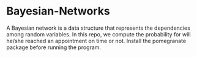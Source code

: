 # Bayesian-Networks
A Bayesian network is a data structure that represents the dependencies among random variables.
In this repo, we compute the probability for will he/she reached an appointment on time or not.
Install the pomegranate package before running the program.
